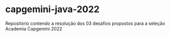 # capgemini-java-2022
Repositório contendo a resolução dos 03 desafios propostos para a seleção Academia Capgemini 2022
